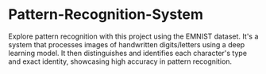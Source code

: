 # Pattern-Recognition-System
Explore pattern recognition with this project using the EMNIST dataset. It's a system that processes images of handwritten digits/letters using a deep learning model. It then distinguishes and identifies each character's type and exact identity, showcasing high accuracy in pattern recognition.
